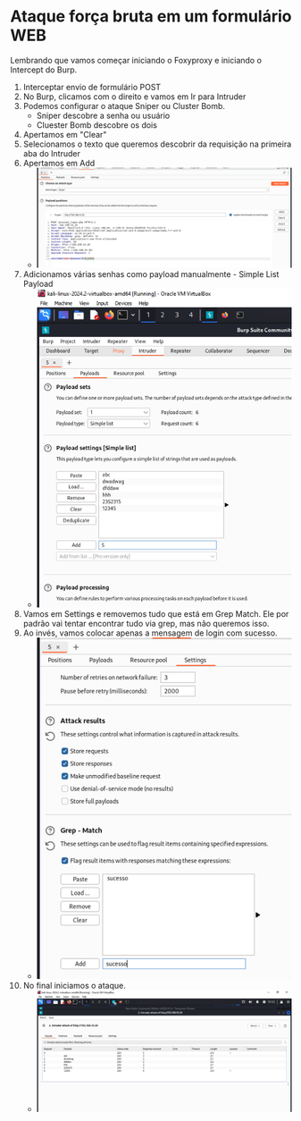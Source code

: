 # Ataque força bruta em um formulário WEB
Lembrando que vamos começar iniciando o Foxyproxy e iniciando o Intercept do Burp.  
1. Interceptar envio de formulário POST
2. No Burp, clicamos com o direito e vamos em Ir para Intruder
3. Podemos configurar o ataque Sniper ou Cluster Bomb.
    * Sniper descobre a senha ou usuário
    * Cluester Bomb descobre os dois
4. Apertamos em "Clear"
5. Selecionamos o texto que queremos descobrir da requisição na primeira aba do Intruder
6. Apertamos em Add
    - ![alt text](img_burp_positions.png)
7. Adicionamos várias senhas como payload manualmente - Simple List Payload
    - ![alt text](img_payload_burp_intruder.png)
8. Vamos em Settings e removemos tudo que está em Grep Match. Ele por padrão vai tentar encontrar tudo via grep, mas não queremos isso.
9. Ao invés, vamos colocar apenas a mensagem de login com sucesso.
    - ![alt text](img_intruder_login_sucesso.png)
10. No final iniciamos o ataque.
    - ![alt text](img_ataque_intruder.png)
